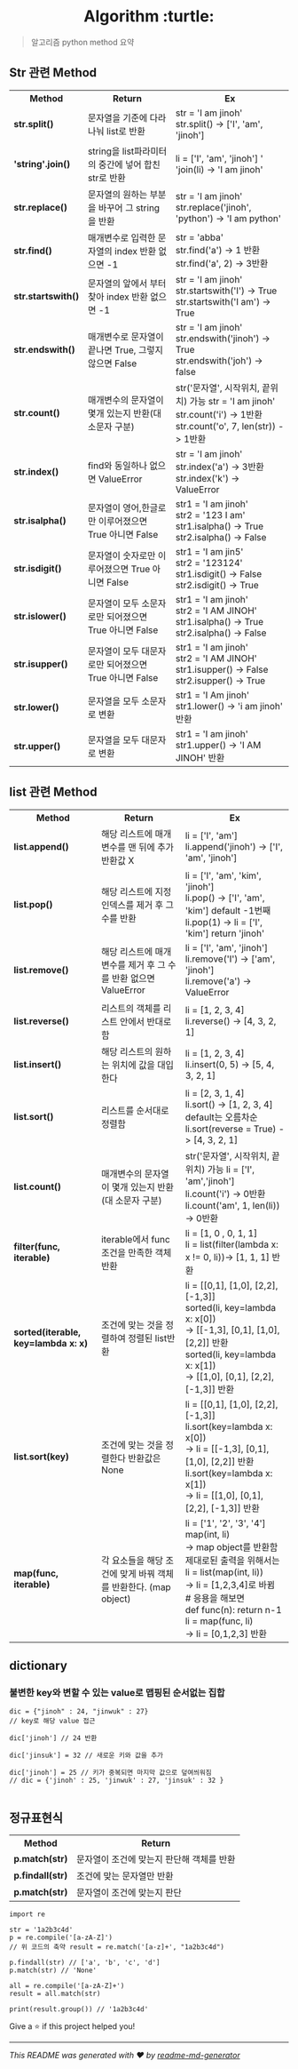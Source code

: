 <h1 align="center">Algorithm :turtle:</h1>
<p>
</p>

> 알고리즘 python method 요약

## Str 관련 Method

<table>
    <th>Method</th>
    <th>Return</th>
    <th>Ex</th>
    <tr>
        <td><b>str.split()</b></td>
        <td>문자열을 기준에 다라 나눠 list로 반환</td>
        <td>
            str = 'I am jinoh' <br>
            str.split() -> ['I', 'am', 'jinoh']<br>
        </td>
    </tr>
    <tr>
        <td><b>'string'.join()</b></td>
        <td>string을 list파라미터의 중간에 넣어 합친 str로 반환</td>
        <td>
            li = ['I', 'am', 'jinoh']
            ' 'join(li) -> 'I am jinoh'<br>
        </td>
    </tr>
    <tr>
        <td><b>str.replace()</b></td>
        <td>문자열의 원하는 부분을 바꾸어 그 string을 반환</td>
        <td>
            str = 'I am jinoh' <br>
            str.replace('jinoh', 'python') -> 'I am python'<br>
        </td>
    </tr>
    <tr>
        <td><b>str.find()</b></td>
        <td>매개변수로 입력한 문자열의 index 반환 없으면 -1</td>
        <td>
            str = 'abba' <br>
            str.find('a') -> 1 반환<br>
            str.find('a', 2) -> 3반환<br>
            </td>
    </tr>
    <tr>
        <td><b>str.startswith()</b></td>
        <td>문자열의 앞에서 부터 찾아 index 반환 없으면 -1</td>
        <td>
        str = 'I am jinoh' <br>
        str.startswith('I') -> True <br>
        str.startswith('I am') -> True
    </td>
    </tr>
    <tr>
        <td><b>str.endswith()</b></td>
        <td>매개변수로 문자열이 끝나면 True, 그렇지 않으면 False</td>
        <td>
            str = 'I am jinoh' <br>
            str.endswith('jinoh') -> True <br>
            str.endswith('joh') -> false <br>
        </td>
    </tr>
    <tr>
        <td><b>str.count()</b></td>
        <td>매개변수의 문자열이 몇개 있는지 반환(대 소문자 구분)</td>
        <td>
            str('문자열', 시작위치, 끝위치) 가능
            str = 'I am jinoh' <br>
            str.count('i') -> 1반환<br>
            str.count('o', 7, len(str)) -> 1반환
    </td>
    </tr>
    <tr>
        <td><b>str.index()</b></td>
        <td>find와 동일하나 없으면 ValueError</td>
        <td>
            str = 'I am jinoh' <br>
            str.index('a') -> 3반환<br>
            str.index('k') -> ValueError
        </td>
    </tr>
    <tr>
        <td><b>str.isalpha()</b></td>
        <td>문자열이 영어,한글로만 이루어졌으면 True 아니면 False</td>
        <td>
            str1 = 'I am jinoh' <br>
            str2 = '123 I am'<br>
            str1.isalpha() -> True<br>
            str2.isalpha() -> False
        </td>
    </tr>
    <tr>
        <td><b>str.isdigit()</b></td>
        <td>문자열이 숫자로만 이루어졌으면 True 아니면 False</td>
        <td>
            str1 = 'I am jin5' <br>
            str2 = '123124'<br>
            str1.isdigit() -> False<br>
            str2.isdigit() -> True
        </td>
    </tr>
    <tr>
        <td><b>str.islower()</b></td>
        <td>문자열이 모두 소문자로만 되어졌으면 True 아니면 False</td>
        <td>
            str1 = 'I am jinoh'<br>
            str2 = 'I AM JINOH'<br>
            str1.isalpha() -> True<br>
            str2.isalpha() -> False
        </td>
    </tr>
    <tr>
        <td><b>str.isupper()</b></td>
        <td>문자열이 모두 대문자로만 되어졌으면 True 아니면 False</td>
        <td>
            str1 = 'I am jinoh'<br>
            str2 = 'I AM JINOH'<br>
            str1.isupper() -> False<br>
            str2.isupper() -> True
        </td>
    </tr>
    <tr>
        <td><b>str.lower()</b></td>
        <td>문자열을 모두 소문자로 변환</td>
        <td>
            str1 = 'I Am jinoh'<br>
            str1.lower() -> 'i am jinoh' 반환
        </td>
    </tr>
    <tr>
        <td><b>str.upper()</b></td>
        <td>문자열을 모두 대문자로 변환</td>
        <td>
            str1 = 'I am jinoh'<br>
            str1.upper() -> 'I AM JINOH' 반환
        </td>
    </tr>
</table>

## list 관련 Method

<table>
    <th>Method</th>
    <th>Return</th>
    <th>Ex</th>
    <tr>
        <td><b>list.append()</b></td>
        <td>해당 리스트에 매개변수를 맨 뒤에 추가 반환값 X</td>
        <td>
            li = ['I', 'am'] <br>
            li.append('jinoh') -> ['I', 'am', 'jinoh'] <br>
        </td>
    </tr>
    <tr>
        <td><b>list.pop()</b></td>
        <td>해당 리스트에 지정 인덱스를 제거 후 그 수를 반환</td>
        <td>
            li = ['I', 'am', 'kim', 'jinoh']<br>
            li.pop() -> ['I', 'am', 'kim'] default -1번째<br>
            li.pop(1) -> li = ['I', 'kim'] return 'jinoh'
        </td>
    </tr>
    <tr>
        <td><b>list.remove()</b></td>
        <td>해당 리스트에 매개변수를 제거 후 그 수를 반환 없으면 ValueError</td>
        <td>
            li = ['I', 'am', 'jinoh']<br>
            li.remove('I') -> ['am', 'jinoh']<br>
            li.remove('a') -> ValueError
        </td>
    </tr>
    <tr>
        <td><b>list.reverse()</b></td>
        <td>리스트의 객체를 리스트 안에서 반대로 함</td>
        <td>
            li = [1, 2, 3, 4] <br>
            li.reverse() -> [4, 3, 2, 1]
        </td>
    </tr>
    <tr>
        <td><b>list.insert()</b></td>
        <td>해당 리스트의 원하는 위치에 값을 대입한다</td>
        <td>
            li = [1, 2, 3, 4] <br>
            li.insert(0, 5) -> [5, 4, 3, 2, 1]
        </td>
    </tr>
    <tr>
        <td><b>list.sort()</b></td>
        <td>리스트를 순서대로 정렬함</td>
        <td>
            li = [2, 3, 1, 4] <br>
            li.sort() -> [1, 2, 3, 4] default는 오름차순<br>
            li.sort(reverse = True) -> [4, 3, 2, 1]
        </td>
    </tr>
    <tr>
        <td><b>list.count()</b></td>
        <td>매개변수의 문자열이 몇개 있는지 반환(대 소문자 구분)</td>
        <td>
            str('문자열', 시작위치, 끝위치) 가능
            li = ['I', 'am','jinoh'] <br>
            li.count('i') -> 0반환<br>
            li.count('am', 1, len(li)) -> 0반환
    </td>
    </tr>
    <tr>
        <td><b>filter(func, iterable)</b></td>
        <td>iterable에서 func 조건을 만족한 객체 반환</td>
        <td>
            li = [1, 0 , 0, 1, 1] <br>
            li = list(filter(lambda x: x != 0, li))-> [1, 1, 1] 반환<br>
    </td>
    </tr>
    <tr>
        <td><b>sorted(iterable, key=lambda x: x)</b></td>
        <td>조건에 맞는 것을 정렬하여 정렬된 list반환</td>
        <td>
            li = [[0,1], [1,0], [2,2], [-1,3]] <br>
            sorted(li, key=lambda x: x[0]) <br>
            -> [[-1,3], [0,1], [1,0], [2,2]] 반환 <br>
            sorted(li, key=lambda x: x[1]) <br>
            -> [[1,0], [0,1], [2,2], [-1,3]] 반환 <br>
    </td>
    </tr>
    </tr>
    <tr>
        <td><b>list.sort(key)</b></td>
        <td>조건에 맞는 것을 정렬한다 반환값은 None</td>
        <td>
            li = [[0,1], [1,0], [2,2], [-1,3]] <br>
            li.sort(key=lambda x: x[0]) <br>
            -> li = [[-1,3], [0,1], [1,0], [2,2]] 반환 <br>
            li.sort(key=lambda x: x[1]) <br>
            -> li = [[1,0], [0,1], [2,2], [-1,3]] 반환 <br>
    </td>
    </tr>
    <tr>
        <td><b>map(func, iterable)</b></td>
        <td>각 요소들을 해당 조건에 맞게 바꿔 객체를 반환한다. (map object)</td>
        <td>
            li = ['1', '2', '3', '4'] <br>
            map(int, li) <br>
            -> map object를 반환함 <br>
            제대로된 출력을 위해서는 <br>
            li = list(map(int, li)) <br>
            -> li = [1,2,3,4]로 바뀜 <br>
            # 응용을 해보면<br>
            def func(n): return n-1 <br>
            li = map(func, li) <br>
            -> li = [0,1,2,3] 반환
    </td>
    </tr>
</table>

## dictionary

### 불변한 key와 변할 수 있는 value로 맵핑된 순서없는 집합

```
dic = {"jinoh" : 24, "jinwuk" : 27}
// key로 해당 value 접근

dic['jinoh'] // 24 반환

dic['jinsuk'] = 32 // 새로운 키와 값을 추가

dic['jinoh'] = 25 // 키가 중복되면 마지막 값으로 덮여씌워짐
// dic = {'jinoh' : 25, 'jinwuk' : 27, 'jinsuk' : 32 }


```

## 정규표현식

<table>
    <th>Method</th>
    <th>Return</th>
    <tr>
        <td><b>p.match(str)</b></td>
        <td>문자열이 조건에 맞는지 판단해 객체를 반환</td>
    </tr>
    <tr>
        <td><b>p.findall(str)</b></td>
        <td>조건에 맞는 문자열만 반환</td>
    </tr>
    <tr>
        <td><b>p.match(str)</b></td>
        <td>문자열이 조건에 맞는지 판단</td>
    </tr>
</table>

```
import re

str = '1a2b3c4d'
p = re.compile('[a-zA-Z]')
// 위 코드의 축약 result = re.match('[a-z]+', "1a2b3c4d")

p.findall(str) // ['a', 'b', 'c', 'd']
p.match(str) // 'None'

all = re.compile('[a-zA-Z]+')
result = all.match(str)

print(result.group()) // '1a2b3c4d'

```

Give a ⭐️ if this project helped you!

---

_This README was generated with ❤️ by [readme-md-generator](https://github.com/kefranabg/readme-md-generator)_
